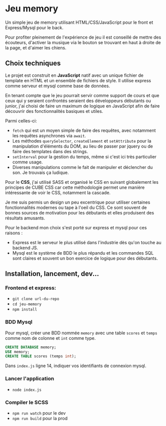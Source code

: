 # Jeu memory

Un simple jeu de memory utilisant HTML/CSS/JavaScript pour le front et Express/Mysql pour le back.

Pour profiter pleinement de l'expérience de jeu il est conseillé de mettre des écouteurs, d'activer la musique via le bouton se trouvant en haut à droite de la page, et d'aimer les chiens.

## Choix techniques

Le projet est construit en **JavaScript** natif avec un unique fichier de template en HTML et un ensemble de fichiers de style. Il utilise express comme serveur et mysql comme base de données. 

En tenant compte que le jeu pourrait servir comme support de cours et que ceux qui y seraient confrontés seraient des développeurs débutants ou junior, j'ai choisi de faire un maximum de logique en JavaScript afin de faire découvrir des fonctionnalités basiques et utiles. 

Parmi celles-ci:

- `fetch` qui est un moyen simple de faire des requêtes, avec notamment les requêtes asynchrones via `await`. 
- Les méthodes `querySelector`, `createElement` et `setAttribute` pour la manipulation d'éléments du DOM, au lieu de passer par jquery ou de faire des templates dans des strings.
- `setInterval` pour la gestion du temps, même si c'est ici très particulier comme usage.
- Diverses manipulations comme le fait de manipuler et déclencher du son. Je trouvais ça ludique.

Pour le **CSS**, j'ai utilisé SASS et organisé le CSS en suivant globalement les principes de CUBE CSS car cette méthodologie permet une manière intéressante de voir le CSS, notamment la cascade. 

Je me suis permis un design un peu excentrique pour utiliser certaines fonctionnalités modernes ou tape à l'oeil du CSS. Ce sont souvent de bonnes sources de motivation pour les débutants et elles produisent des résultats amusants.

Pour le backend mon choix s'est porté sur express et mysql pour ces raisons :

- Express est le serveur le plus utilisé dans l'industrie dès qu'on touche au backend JS.
- Mysql est le système de BDD le plus répandu et les commandes SQL sont claires et souvent un bon exercice de logique pour des débutants.



## Installation, lancement, dev...

### Frontend et express:

- `git clone url-du-repo`
- `cd jeu-memory`
- `npm install`

### BDD Mysql

Pour mysql, créer une BDD nommée `memory` avec une table `scores` et `temps` comme nom de colonne et `int` comme type.

```sql
CREATE DATABASE memory;
USE memory;
CREATE TABLE scores (temps int);
```

Dans `index.js` ligne 14, indiquer vos identifiants de connexion mysql.

### Lancer l'application

- `node index.js`

### Compiler le SCSS

- `npm run watch` pour le dev
- `npm run build` pour la prod

